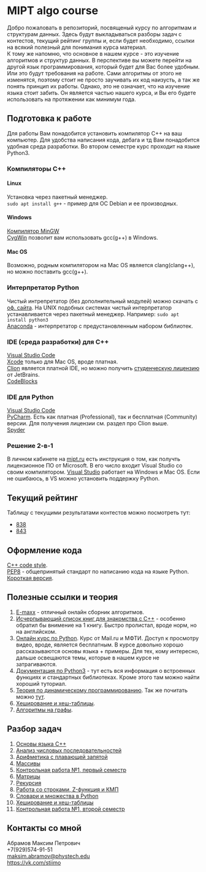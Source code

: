 # MIPT algo course
Добро пожаловать в репозиторий, посвященый курсу по алгоритмам и структурам данных. Здесь будут выкладываться разборы задач с контестов, текущий рейтинг группы и, если будет необходимо, ссылки на всякий полезный для понимания курса материал.<br>
К тому же напомню, что основное в нашем курсе - это изучение алгоритмов и структур данных. В перспективе вы можете перейти на другой язык программирования, который будет для Вас более удобным. Или это будут требования на работе. Сами алгоритмы от этого не изменятся, поэтому стоит не просто заучивать их код наизусть, а так же понять принцип их работы. Однако, это не означает, что на изучение языка стоит забить. Он является частью нашего курса, и Вы его будете использовать на протяжении как минимум года.<br>

## Подготовка к работе
Для работы Вам понадобится установить компилятор C++ на ваш компьютер. Для удобства написания кода, дебага и тд Вам понадобится удобная среда разработки. Во втором семестре курс проходит на языке Python3.

### Компиляторы С++
#### Linux
Установка через пакетный менеджер.<br>
`sudo apt install g++` - пример для ОС Debian и ее производных. 

#### Windows
[Компилятор MinGW](https://osdn.net/projects/mingw/releases/)<br>
[CygWin](https://cygwin.com/install.html) позволит вам использовать gcc(g++) в Windows. 

#### Mac OS
Возможно, родным компилятором на Mac OS является clang(clang++), но можно поставить gcc(g++).

### Интерпретатор Python
Чистый интрепретатор (без дополнительный модулей) можно скачать с [оф. сайта](https://www.python.org/). На UNIX подобных системах чистый интерпретатор устанавливается через пакетный менеджер. Например:
`sudo apt install python3`<br>
[Anaconda](https://www.anaconda.com/distribution/) - интерпретатор с предустановленным набором библиотек.

### IDE (среда разработки) для C++

[Visual Studio Code](https://code.visualstudio.com/#alt-downloads)<br>
[Xcode](https://developer.apple.com/xcode/) только для Mac OS, вроде платная.<br>
[Clion](https://www.jetbrains.com/clion/download/#section=linux) является платной IDE, но можно получить [студенческую лицензию](https://jetbrains.ru/students/classroom-licenses/free-classroom-licenses/) от JetBrains.<br> 
[CodeBlocks](http://www.codeblocks.org/downloads/binaries)

### IDE для Python
[Visual Studio Code](https://code.visualstudio.com/#alt-downloads)<br>
[PyCharm](https://www.jetbrains.com/pycharm/). Есть как платная (Professional), так и бесплатная (Community) версии. Для получения лицензии см. раздел про Clion выше.<br>
[Spyder](https://www.spyder-ide.org/)

### Решение 2-в-1
В личном кабинете на [mipt.ru](https://mipt.ru) есть инструкция о том, как получть лицензионное ПО от Microsoft. В его число входит Visual Studio со своим компилятором. [Visual Studio](https://visualstudio.microsoft.com/vs/) работает на Windows и Mac OS. Если не ошибаюсь, в VS можно установить поддержку Python. 

## Текущий рейтинг
Таблицу с текущими результатами контестов можно посмотреть тут:
+	[838](Results_838.ipynb)
+	[843](Results_843.ipynb)

## Оформление кода
[C++ code style](theory/cpp_code_style.md).<br>
[PEP8](https://www.python.org/dev/peps/pep-0008/) - общепринятый стандарт по написанию кода на языке Python. [Короткая версия](PEP8_short.pdf).

## Полезные ссылки и теория
1. [E-maxx](http://e-maxx.ru/algo/) - отличный онлайн сборник алгоритмов.
2. [Исчерпывающий список книг для знакомства с C++](https://tproger.ru/books/cpp-books-beginners/) - особенно обратил бы внимение на 1 книгу. Быстро пролистал, вроде норм, но на английском.
3. [Онлайн курс по Python](https://ru.coursera.org/learn/diving-in-python). Курс от Mail.ru и МФТИ. Доступ к просмотру видео, вроде, является бесплатным. В курсе довольно хорошо рассказываются основы языка + примеры. Для тех, кому интересно, дальше освещаются темы, которые в нашем курсе не затрагиваются.
4. [Документация по Python3](https://docs.python.org/3/) - тут есть вся информация о встроенных функциях и стандартных библиотеках. Кроме этого там можно найти хороший туториал.
5. [Теория по динамическому программированию](theory/dp.ipynb). Так же почитать можно [тут](https://neerc.ifmo.ru/wiki/index.php?title=Динамическое_программирование).
6. [Хеширование и хеш-таблицы](theory/Hash.pdf).
7. [Алгоритмы на графы](theory/graphs.md).
​
## Разбор задач
1. [Основы языка C++](solutions/lab4.md)
2. [Анализ числовых последовательностей](solutions/lab5.md)
3. [Арифметика с плавающей запятой](solutions/lab6.ipynb)
4. [Массивы](solutions/lab7.md)
5. [Контрольная работа №1, первый семестр](solutions/lab8.md)
6. [Матрицы](solutions/lab9.md)
7. [Рекурсия](solutions/lab12.md)
8. [Работа со строками, Z-функция и КМП](solutions/lab20.ipynb)
9. [Словари и множества в Python](solutions/lab22.ipynb)
10. [Хеширование и хеш-таблицы](solutions/lab23.ipynb)
11. [Контрольная работа №1, второй семестр](solutions/lab24.ipynb)

## Контакты со мной
Абрамов Максим Петрович<br>
+7(929)574-91-51<br>
<a href="mailto:maksim.abramov@phystech.edu">maksim.abramov@phystech.edu</a><br>
<a href="https://vk.com/stiimo">https://vk.com/stiimo</a>
